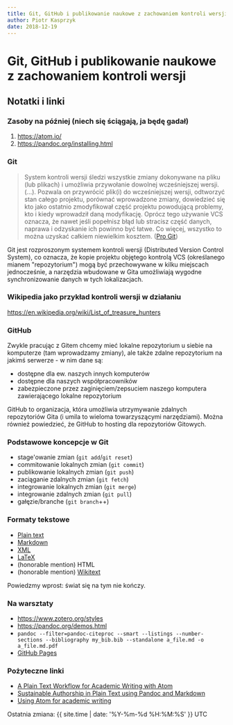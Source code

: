 ```yaml
---  
title: Git, GitHub i publikowanie naukowe z zachowaniem kontroli wersji  
author: Piotr Kasprzyk  
date: 2018-12-19  
---  
```


# Git, GitHub i publikowanie naukowe z zachowaniem kontroli wersji
## Notatki i linki

### Zasoby na później (niech się ściągają, ja będę gadał)

1. <https://atom.io/>
2. <https://pandoc.org/installing.html>

### Git

> System kontroli wersji śledzi wszystkie zmiany dokonywane na pliku
> (lub plikach) i umożliwia przywołanie dowolnej wcześniejszej wersji.
> (...). Pozwala on przywrócić plik(i) do wcześniejszej wersji, odtworzyć
> stan całego projektu, porównać wprowadzone zmiany, dowiedzieć się kto jako
> ostatnio zmodyfikował część projektu powodującą problemy, kto i kiedy
> wprowadził daną modyfikację. Oprócz tego używanie VCS oznacza, że nawet
> jeśli popełnisz błąd lub stracisz część danych, naprawa i odzyskanie ich
> powinno być łatwe. Co więcej, wszystko to można uzyskać całkiem niewielkim
> kosztem.  ([Pro Git](https://git-scm.com/book/pl/v2/Pierwsze-kroki-Wprowadzenie-do-kontroli-wersji))

Git jest rozproszonym systemem kontroli wersji (Distributed Version Control System),
co oznacza, że kopie projektu objętego kontrolą VCS (określanego mianem "repozytorium")
mogą być przechowywane w kilku miejscach jednocześnie, a narzędzia wbudowane
w Gita umożliwiają wygodne synchronizowanie danych w tych lokalizacjach.


### Wikipedia jako przykład kontroli wersji w działaniu

<https://en.wikipedia.org/wiki/List_of_treasure_hunters>


### GitHub

Zwykle pracując z Gitem chcemy mieć lokalne repozytorium u siebie
na komputerze (tam wprowadzamy zmiany), ale także zdalne repozytorium na jakimś
serwerze - w nim dane są:
* dostępne dla ew. naszych innych komputerów
* dostępne dla naszych współpracowników
* zabezpieczone przez zaginięciem/zepsuciem naszego komputera zawierającego
  lokalne repozytorium

GitHub to organizacja, która umożliwia utrzymywanie zdalnych repozytoriów
Gita (i umila to wieloma towarzyszącymi narzędziami). Można również powiedzieć,
że GitHub to hosting dla repozytoriów Gitowych.

### Podstawowe koncepcje w Git

* stage'owanie zmian (`git add`/`git reset`)
* commitowanie lokalnych zmian (`git commit`)
* publikowanie lokalnych zmian (`git push`)
* zaciąganie zdalnych zmian (`git fetch`)
* integrowanie lokalnych zmian (`git merge`)
* integrowanie zdalnych zmian (`git pull`)
* gałęzie/branche (`git branch`++)

### Formaty tekstowe

* [Plain text](https://en.wikipedia.org/wiki/Plain_text)
* [Markdown](https://www.markdowntutorial.com/)
* [XML](http://www.tei-c.org/support/learn/teach-yourself-tei/)
* [LaTeX](https://www.latex-tutorial.com/tutorials/)
* (honorable mention) HTML
* (honorable mention) [Wikitext](https://en.wikipedia.org/wiki/Help:Wikitext)

Powiedzmy wprost: świat się na tym nie kończy.

### Na warsztaty

* https://www.zotero.org/styles
* https://pandoc.org/demos.html
* `pandoc --filter=pandoc-citeproc --smart --listings --number-sections --bibliography my_bib.bib --standalone a_file.md -o a_file.md.pdf`
* [GitHub Pages](https://pages.github.com/)

### Pożyteczne linki

* [A Plain Text Workflow for Academic Writing with Atom](http://u.arizona.edu/~selisker/post/workflow/)
* [Sustainable Authorship in Plain Text using Pandoc and Markdown](https://programminghistorian.org/en/lessons/sustainable-authorship-in-plain-text-using-pandoc-and-markdown)
* [Using Atom for academic writing](https://discuss.atom.io/t/using-atom-for-academic-writing/19222)

Ostatnia zmiana: {{ site.time | date: '%Y-%m-%d %H:%M:%S' }} UTC
